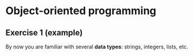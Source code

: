 # Object-oriented programming

## Exercise 1 (example)

By now you are familiar with several **data types**: strings, integers, lists, etc.
